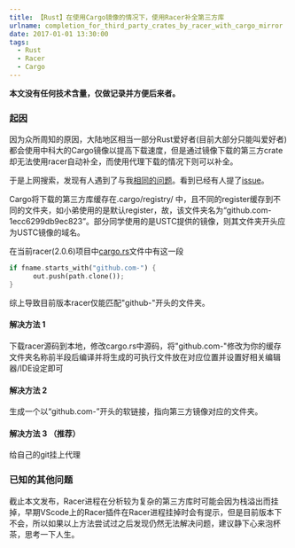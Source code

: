 ```yaml
---
title: 【Rust】在使用Cargo镜像的情况下，使用Racer补全第三方库
urlname: completion_for_third_party_crates_by_racer_with_cargo_mirror
date: 2017-01-01 13:30:00
tags:
  - Rust
  - Racer
  - Cargo
---
```


**本文没有任何技术含量，仅做记录并方便后来者。**

### 起因

因为众所周知的原因，大陆地区相当一部分Rust爱好者(目前大部分只能叫爱好者)都会使用中科大的Cargo镜像以提高下载速度，但是通过镜像下载的第三方crate却无法使用racer自动补全，而使用代理下载的情况下则可以补全。
<!--more-->
于是上网搜索，发现有人遇到了与我[相同的问题](https://www.zhihu.com/question/49261154)。看到已经有人提了[issue](https://github.com/phildawes/racer/issues/513)。

Cargo将下载的第三方库缓存在.cargo/registry/
中，且不同的register缓存到不同的文件夹，如小弟使用的是默认register，故，该文件夹名为“github.com-1ecc6299db9ec823”。部分同学使用的是USTC提供的镜像，则其文件夹开头应为USTC镜像的域名。

在当前racer(2.0.6)项目中[cargo.rs](https://github.com/phildawes/racer/blob/c756eaef7a5dfd4bf7ecb4b8165136db9111d128/src/racer/cargo.rs#L448)文件中有这一段
```rust
if fname.starts_with("github.com-") {
      out.push(path.clone());
}
```
综上导致目前版本racer仅能匹配"github-"开头的文件夹。

#### 解决方法 1

下载racer源码到本地，修改cargo.rs中源码，将"github.com-"修改为你的缓存文件夹名称前半段后编译并将生成的可执行文件放在对应位置并设置好相关编辑器/IDE设定即可

#### 解决方法 2

生成一个以“github.com-”开头的软链接，指向第三方镜像对应的文件夹。

#### 解决方法 3 （推荐）

给自己的git挂上代理

### 已知的其他问题

截止本文发布，Racer进程在分析较为复杂的第三方库时可能会因为栈溢出而挂掉，早期VScode上的Racer插件在Racer进程挂掉时会有提示，但是目前版本下不会，所以如果以上方法尝试过之后发现仍然无法解决问题，建议静下心来泡杯茶，思考一下人生。